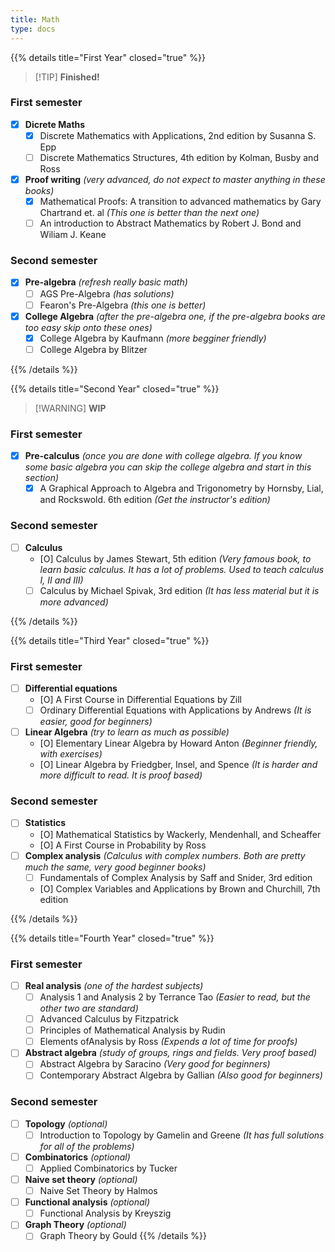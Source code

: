 ```yaml
---
title: Math
type: docs
---
```


{{% details title="First Year" closed="true" %}}

> [!TIP] **Finished!**

### First semester

- [x] **Dicrete Maths**
  - [x] Discrete Mathematics with Applications, 2nd edition by Susanna S. Epp
  - [ ] Discrete Mathematics Structures, 4th edition by Kolman, Busby and Ross
- [x] **Proof writing** _(very advanced, do not expect to master anything in these books)_
  - [x] Mathematical Proofs: A transition to advanced mathematics by Gary Chartrand et. al _(This one is better than the next one)_
  - [ ] An introduction to Abstract Mathematics by Robert J. Bond and Wiliam J. Keane

### Second semester

- [x] **Pre-algebra** _(refresh really basic math)_
  - [ ] AGS Pre-Algebra _(has solutions)_
  - [ ] Fearon's Pre-Algebra _(this one is better)_
- [x] **College Algebra** _(after the pre-algebra one, if the pre-algebra books are too easy skip onto these ones)_
  - [x] College Algebra by Kaufmann _(more begginer friendly)_
  - [ ] College Algebra by Blitzer

{{% /details %}}

{{% details title="Second Year" closed="true" %}}

> [!WARNING] **WIP**

### First semester

- [x] **Pre-calculus** _(once you are done with college algebra. If you know some basic algebra you can skip the college algebra and start in this section)_
  - [x] A Graphical Approach to Algebra and Trigonometry by Hornsby, Lial, and Rockswold. 6th edition _(Get the instructor's edition)_

### Second semester

- [ ] **Calculus**
  - [O] Calculus by James Stewart, 5th edition _(Very famous book, to learn basic calculus. It has a lot of problems. Used to teach calculus I, II and III)_
  - [ ] Calculus by Michael Spivak, 3rd edition _(It has less material but it is more advanced)_

{{% /details %}}

{{% details title="Third Year" closed="true" %}}

### First semester

- [ ] **Differential equations**
  - [O] A First Course in Differential Equations by Zill
  - [ ] Ordinary Differential Equations with Applications by Andrews _(It is easier, good for beginners)_
- [ ] **Linear Algebra** _(try to learn as much as possible)_
  - [O] Elementary Linear Algebra by Howard Anton _(Beginner friendly, with exercises)_
  - [O] Linear Algebra by Friedgber, Insel, and Spence _(It is harder and more difficult to read. It is proof based)_

### Second semester

- [ ] **Statistics**
  - [O] Mathematical Statistics by Wackerly, Mendenhall, and Scheaffer
  - [O] A First Course in Probability by Ross
- [ ] **Complex analysis** _(Calculus with complex numbers. Both are pretty much the same, very good beginner books)_
  - [ ] Fundamentals of Complex Analysis by Saff and Snider, 3rd edition
  - [O] Complex Variables and Applications by Brown and Churchill, 7th edition

{{% /details %}}

{{% details title="Fourth Year" closed="true" %}}

### First semester

- [ ] **Real analysis** _(one of the hardest subjects)_
  - [ ] Analysis 1 and Analysis 2 by Terrance Tao _(Easier to read, but the other two are standard)_
  - [ ] Advanced Calculus by Fitzpatrick
  - [ ] Principles of Mathematical Analysis by Rudin
  - [ ] Elements ofAnalysis by Ross _(Expends a lot of time for proofs)_
- [ ] **Abstract algebra** _(study of groups, rings and fields. Very proof based)_
  - [ ] Abstract Algebra by Saracino _(Very good for beginners)_
  - [ ] Contemporary Abstract Algebra by Gallian _(Also good for beginners)_

### Second semester

- [ ] **Topology** _(optional)_
  - [ ] Introduction to Topology by Gamelin and Greene _(It has full solutions for all of the problems)_
- [ ] **Combinatorics** _(optional)_
  - [ ] Applied Combinatorics by Tucker
- [ ] **Naive set theory** _(optional)_
  - [ ] Naive Set Theory by Halmos
- [ ] **Functional analysis** _(optional)_
  - [ ] Functional Analysis by Kreyszig
- [ ] **Graph Theory** _(optional)_
  - [ ] Graph Theory by Gould
        {{% /details %}}
